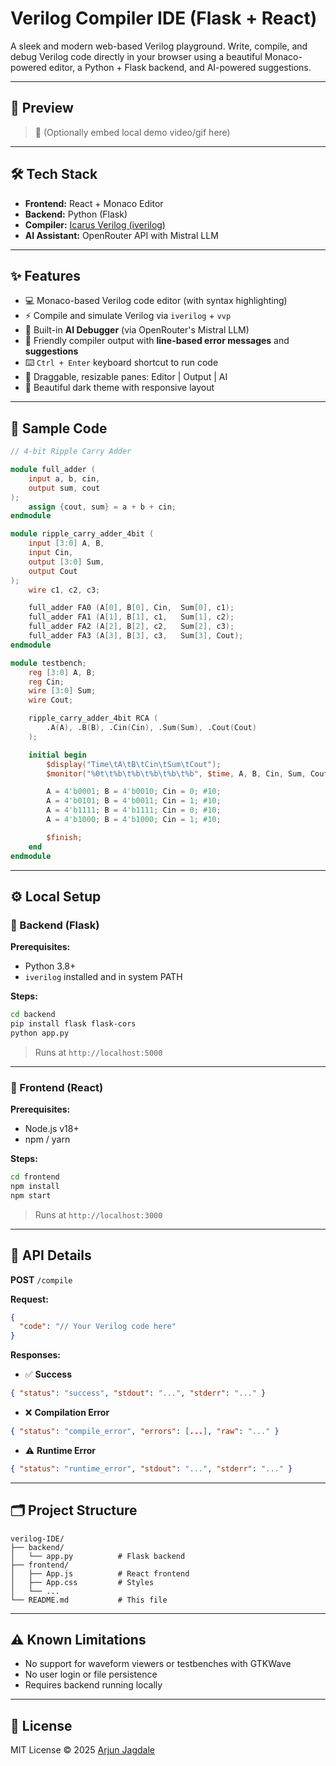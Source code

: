 # Verilog Compiler IDE (Flask + React)

A sleek and modern web-based Verilog playground. Write, compile, and debug Verilog code directly in your browser using a beautiful Monaco-powered editor, a Python + Flask backend, and AI-powered suggestions.

---

## 🚀 Preview

> 🎥 (Optionally embed local demo video/gif here)

---

## 🛠️ Tech Stack

- **Frontend:** React + Monaco Editor
- **Backend:** Python (Flask)
- **Compiler:** [Icarus Verilog (iverilog)](http://iverilog.icarus.com/)
- **AI Assistant:** OpenRouter API with Mistral LLM

---

## ✨ Features

- 💻 Monaco-based Verilog code editor (with syntax highlighting)
- ⚡ Compile and simulate Verilog via `iverilog` + `vvp`
- 🧠 Built-in **AI Debugger** (via OpenRouter's Mistral LLM)
- 🧾 Friendly compiler output with **line-based error messages** and **suggestions**
- ⌨️ `Ctrl + Enter` keyboard shortcut to run code
- 🔧 Draggable, resizable panes: Editor | Output | AI
- 🖤 Beautiful dark theme with responsive layout

---

## 🧪 Sample Code

```verilog
// 4-bit Ripple Carry Adder

module full_adder (
    input a, b, cin,
    output sum, cout
);
    assign {cout, sum} = a + b + cin;
endmodule

module ripple_carry_adder_4bit (
    input [3:0] A, B,
    input Cin,
    output [3:0] Sum,
    output Cout
);
    wire c1, c2, c3;

    full_adder FA0 (A[0], B[0], Cin,  Sum[0], c1);
    full_adder FA1 (A[1], B[1], c1,   Sum[1], c2);
    full_adder FA2 (A[2], B[2], c2,   Sum[2], c3);
    full_adder FA3 (A[3], B[3], c3,   Sum[3], Cout);
endmodule

module testbench;
    reg [3:0] A, B;
    reg Cin;
    wire [3:0] Sum;
    wire Cout;

    ripple_carry_adder_4bit RCA (
        .A(A), .B(B), .Cin(Cin), .Sum(Sum), .Cout(Cout)
    );

    initial begin
        $display("Time\tA\tB\tCin\tSum\tCout");
        $monitor("%0t\t%b\t%b\t%b\t%b\t%b", $time, A, B, Cin, Sum, Cout);

        A = 4'b0001; B = 4'b0010; Cin = 0; #10;
        A = 4'b0101; B = 4'b0011; Cin = 1; #10;
        A = 4'b1111; B = 4'b1111; Cin = 0; #10;
        A = 4'b1000; B = 4'b1000; Cin = 1; #10;

        $finish;
    end
endmodule
```

---

## ⚙️ Local Setup

### 🔹 Backend (Flask)

**Prerequisites:**
- Python 3.8+
- `iverilog` installed and in system PATH

**Steps:**
```bash
cd backend
pip install flask flask-cors
python app.py
```
> Runs at `http://localhost:5000`

---

### 🔹 Frontend (React)

**Prerequisites:**
- Node.js v18+
- npm / yarn

**Steps:**
```bash
cd frontend
npm install
npm start
```
> Runs at `http://localhost:3000`

---

## 🧩 API Details

**POST** `/compile`

**Request:**
```json
{
  "code": "// Your Verilog code here"
}
```

**Responses:**
- ✅ **Success**
```json
{ "status": "success", "stdout": "...", "stderr": "..." }
```
- ❌ **Compilation Error**
```json
{ "status": "compile_error", "errors": [...], "raw": "..." }
```
- ⚠️ **Runtime Error**
```json
{ "status": "runtime_error", "stdout": "...", "stderr": "..." }
```

---

## 🗂️ Project Structure

```
verilog-IDE/
├── backend/
│   └── app.py          # Flask backend
├── frontend/
│   ├── App.js          # React frontend
│   ├── App.css         # Styles
│   └── ...
└── README.md           # This file
```

---

## ⚠️ Known Limitations

- No support for waveform viewers or testbenches with GTKWave
- No user login or file persistence
- Requires backend running locally

---

## 📜 License

MIT License © 2025 [Arjun Jagdale](https://github.com/ArjunJagdale)
